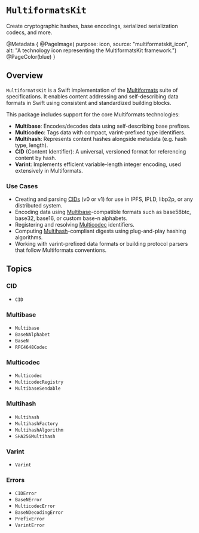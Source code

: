 # ``MultiformatsKit``

Create cryptographic hashes, base encodings, serialized serialization codecs, and more.

@Metadata {
    @PageImage(
        purpose: icon, 
        source: "multiformatskit_icon", 
        alt: "A technology icon representing the MultiformatsKit framework.")
    @PageColor(blue)
}

## Overview

`MultiformatsKit` is a Swift implementation of the [Multiformats](https://multiformats.io) suite of specifications. It enables content addressing and self-describing data formats in Swift using consistent and standardized building blocks.

This package includes support for the core Multiformats technologies:

- **Multibase**: Encodes/decodes data using self-describing base prefixes.
- **Multicodec**: Tags data with compact, varint-prefixed type identifiers.
- **Multihash**: Represents content hashes alongside metadata (e.g. hash type, length).
- **CID** (Content Identifier): A universal, versioned format for referencing content by hash.
- **Varint**: Implements efficient variable-length integer encoding, used extensively in Multiformats.

### Use Cases

- Creating and parsing [CIDs](https://github.com/multiformats/cid) (v0 or v1) for use in IPFS, IPLD, libp2p, or any distributed system.
- Encoding data using [Multibase](https://github.com/multiformats/multibase)-compatible formats such as base58btc, base32, base16, or custom base-n alphabets.
- Registering and resolving [Multicodec](https://github.com/multiformats/multicodec) identifiers.
- Computing [Multihash](https://github.com/multiformats/multihash)-compliant digests using plug-and-play hashing algorithms.
- Working with varint-prefixed data formats or building protocol parsers that follow Multiformats conventions.



## Topics

### CID

- ``CID``

### Multibase

- ``Multibase``
- ``BaseNAlphabet``
- ``BaseN``
- ``RFC4648Codec``

### Multicodec

- ``Multicodec``
- ``MulticodecRegistry``
- ``MultibaseSendable``

### Multihash

- ``Multihash``
- ``MultihashFactory``
- ``MultihashAlgorithm``
- ``SHA256Multihash``

### Varint

- ``Varint``

### Errors

- ``CIDError``
- ``BaseNError``
- ``MulticodecError``
- ``BaseNDecodingError``
- ``PrefixError``
- ``VarintError``
